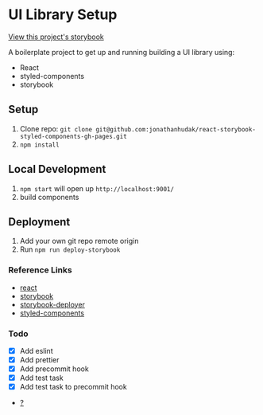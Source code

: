 # UI Library Setup

[View this project's storybook](https://jonathanhudak.github.io/react-storybook-styled-components-gh-pages)

A boilerplate project to get up and running building a UI library using:
- React
- styled-components
- storybook

## Setup
1. Clone repo: `git clone git@github.com:jonathanhudak/react-storybook-styled-components-gh-pages.git`
2. `npm install`

## Local Development
1. `npm start` will open up `http://localhost:9001/`
2. build components

## Deployment
1. Add your own git repo remote origin
2. Run `npm run deploy-storybook`

### Reference Links
- [react](http://reactjs.org/)
- [storybook](https://storybook.js.org/basics/guide-react/)
- [storybook-deployer](https://github.com/storybooks/storybook-deployer)
- [styled-components](https://www.styled-components.com/)

### Todo
- [x] Add eslint
- [x] Add prettier
- [x] Add precommit hook
- [x] Add test task
- [x] Add test task to precommit hook
- [?](https://github.com/jonathanhudak/react-storybook-styled-components-gh-pages/issues)
